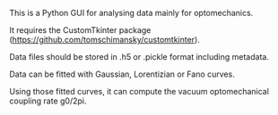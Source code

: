 This is a Python GUI for analysing data mainly for optomechanics.

It requires the CustomTkinter package (https://github.com/tomschimansky/customtkinter).

Data files should be stored in .h5 or .pickle format including metadata.

Data can be fitted with Gaussian, Lorentizian or Fano curves.

Using those fitted curves, it can compute the vacuum optomechanical coupling rate g0/2pi.
